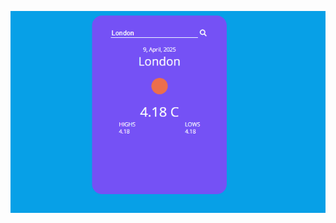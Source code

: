 ![image](https://github.com/missinggoverner/Weather-app/blob/7868b45207a57a6188d115f9c97b0d9968b46575/Screenshot%202025-04-09%20103255.png)


